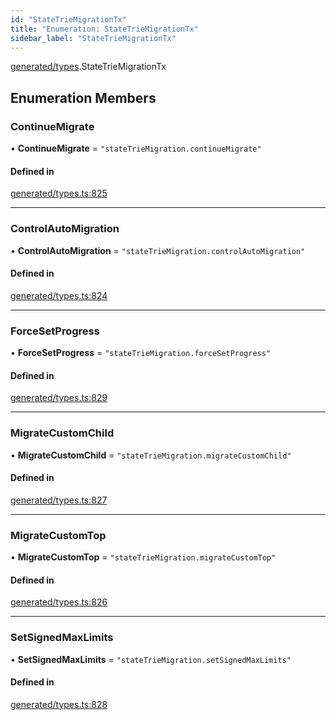 ```yaml
---
id: "StateTrieMigrationTx"
title: "Enumeration: StateTrieMigrationTx"
sidebar_label: "StateTrieMigrationTx"
---
```


[generated/types](../../../../modules/Generated/Types/Types.md).StateTrieMigrationTx

## Enumeration Members

### ContinueMigrate

• **ContinueMigrate** = ``"stateTrieMigration.continueMigrate"``

#### Defined in

[generated/types.ts:825](https://github.com/PolymeshAssociation/polymesh-sdk/blob/c8da9dfce/src/generated/types.ts#L825)

___

### ControlAutoMigration

• **ControlAutoMigration** = ``"stateTrieMigration.controlAutoMigration"``

#### Defined in

[generated/types.ts:824](https://github.com/PolymeshAssociation/polymesh-sdk/blob/c8da9dfce/src/generated/types.ts#L824)

___

### ForceSetProgress

• **ForceSetProgress** = ``"stateTrieMigration.forceSetProgress"``

#### Defined in

[generated/types.ts:829](https://github.com/PolymeshAssociation/polymesh-sdk/blob/c8da9dfce/src/generated/types.ts#L829)

___

### MigrateCustomChild

• **MigrateCustomChild** = ``"stateTrieMigration.migrateCustomChild"``

#### Defined in

[generated/types.ts:827](https://github.com/PolymeshAssociation/polymesh-sdk/blob/c8da9dfce/src/generated/types.ts#L827)

___

### MigrateCustomTop

• **MigrateCustomTop** = ``"stateTrieMigration.migrateCustomTop"``

#### Defined in

[generated/types.ts:826](https://github.com/PolymeshAssociation/polymesh-sdk/blob/c8da9dfce/src/generated/types.ts#L826)

___

### SetSignedMaxLimits

• **SetSignedMaxLimits** = ``"stateTrieMigration.setSignedMaxLimits"``

#### Defined in

[generated/types.ts:828](https://github.com/PolymeshAssociation/polymesh-sdk/blob/c8da9dfce/src/generated/types.ts#L828)
